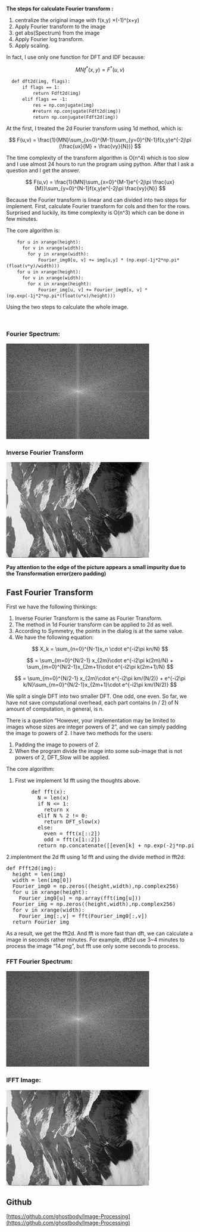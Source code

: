 
**The steps for calculate Fourier transform :**

1. centralize the original image with f(x,y) ×(-1)^(x+y)
2. Apply Fourier transform to the image
3. get abs(Spectrum) from the image
4. Apply Fourier log transform.
5. Apply scaling.

In fact, I use only one function for DFT and IDF because:

$$
MN f^* (x,y) = F^* (u,v)
$$

      def dft2d(img, flags):
          if flags == 1:
              return Fdft2d(img)
          elif flags == -1:
              res = np.conjugate(img)
              #return np.conjugate(Fdft2d(img))
              return np.conjugate(Fdft2d(img))

At the first, I treated the 2d Fourier transform using 1d method, which is:

$$
F(u,v) = \frac{1}{MN}\sum_{x=0}^{M-1}\sum_{y=0}^{N-1}f(x,y)e^{-2j\pi (\frac{ux}{M} + \frac{vy}{N})}
$$

The time complexity of the transform algorithm is O(n^4) which is too slow and I use almost 24 hours to run the program using python. After that I ask a question and I get the answer.

$$
F(u,v) = \frac{1}{MN}\sum_{x=0}^{M-1}e^{-2j\pi \frac{ux}{M}}\sum_{y=0}^{N-1}f(x,y)e^{-2j\pi \frac{vy}{N}}
$$

Because the Fourier transform is linear and can divided into two steps for implement. First, calculate Fourier transform for cols and then for the rows. Surprised and luckily, its time complexity is O(n^3) which can be done in few minutes.

The core algorithm is:

        for u in xrange(height):
          for v in xrange(width):
            for y in xrange(width):
                Fourier_img0[u, v] += img[u,y] * (np.exp(-1j*2*np.pi*(float(v*y)/width)))
        for u in xrange(height):
          for v in xrange(width):
            for x in xrange(height):
                Fourier_img[u, v] += Fourier_img0[x, v] * (np.exp(-1j*2*np.pi*(float(u*x)/height)))

Using the two steps to calculate the whole image.

<br>

### Fourier Spectrum:

<img class="img-responsive"
src="https://github.com/ghostbody/Image-Processing/blob/master/project3/code/Fourier.png?raw=true">

### Inverse Fourier Transform

<img class="img-responsive"
src="https://github.com/ghostbody/Image-Processing/blob/master/project3/code/InverseFourier.png?raw=true">

**Pay attention to the edge of the picture appears a small impurity due to the Transformation error(zero padding)**

## Fast Fourier Transform

First we have the following thinkings:

1. Inverse Fourier Transform is the same as Fourier Transform.
2. The method in 1d Fourier transform can be applied to 2d as well.
3. According to Symmetry, the points in the dialog is at the same value.
4. We have the following equation:

$$
X_k = \sum_{n=0}^{N-1}x_n \cdot e^{-i2\pi kn/N}
$$

$$
 = \sum_{m=0}^{N/2-1} x_{2m}\cdot e^{-i2\pi k(2m)/N} + \sum_{m=0}^{N/2-1}x_{2m+1}\cdot e^{-i2\pi k(2m+1)/N}
$$

$$
 = \sum_{m=0}^{N/2-1} x_{2m}\cdot e^{-i2\pi km/(N/2)} + e^{-i2\pi k/N}\sum_{m=0}^{N/2-1}x_{2m+1}\cdot e^{-i2\pi km/(N/2)}
$$

We split a single DFT into two smaller DFT. One odd, one even. So far, we have not save computational overhead, each part contains (n / 2) of N amount of computation, in general, is n.

There is a question “However, your implementation may be limited to images whose sizes are integer powers of 2”, and we can simply padding the image to powers of 2. I have two methods for the users:

1. Padding the image to powers of 2.
2. When the program divide the image into some sub-image that is not powers of 2, DFT_Slow will be applied.

The core algorithm:

1. First we implement 1d fft using the thoughts above.

<pre>
        def fft(x):
          N = len(x)
          if N <= 1:
            return x
          elif N % 2 != 0:
            return DFT_slow(x)
          else:
            even = fft(x[::2])
            odd = fft(x[1::2])
          return np.concatenate([[even[k] + np.exp(-2j*np.pi*k/N) * odd[k] for k in
</pre>

2.implentment the 2d fft using 1d fft and using the divide method in fft2d:

<pre>
def Ffft2d(img):
  height = len(img)
  width = len(img[0])
  Fourier_img0 = np.zeros((height,width),np.complex256)
  for u in xrange(height):
    Fourier_img0[u] = np.array(fft(img[u]))
  Fourier_img = np.zeros((height,width),np.complex256)
  for v in xrange(width):
    Fourier_img[:,v] = fft(Fourier_img0[:,v])
  return Fourier_img
</pre>

As a result, we get the fft2d. And fft is more fast than dft, we can calculate a image in seconds rather minutes. For example, dft2d use 3~4 minutes to process the image “14.png”, but fft use only some seconds to process.

### FFT Fourier Spectrum:

<img class="img-responsive"
src="https://github.com/ghostbody/Image-Processing/blob/master/project3/code/FFourier.png?raw=true">

### IFFT Image:

<img class="img-responsive"
src="https://github.com/ghostbody/Image-Processing/blob/master/project3/code/FInverseFourier.png?raw=true">

## Github

[https://github.com/ghostbody/Image-Processing](https://github.com/ghostbody/Image-Processing)
